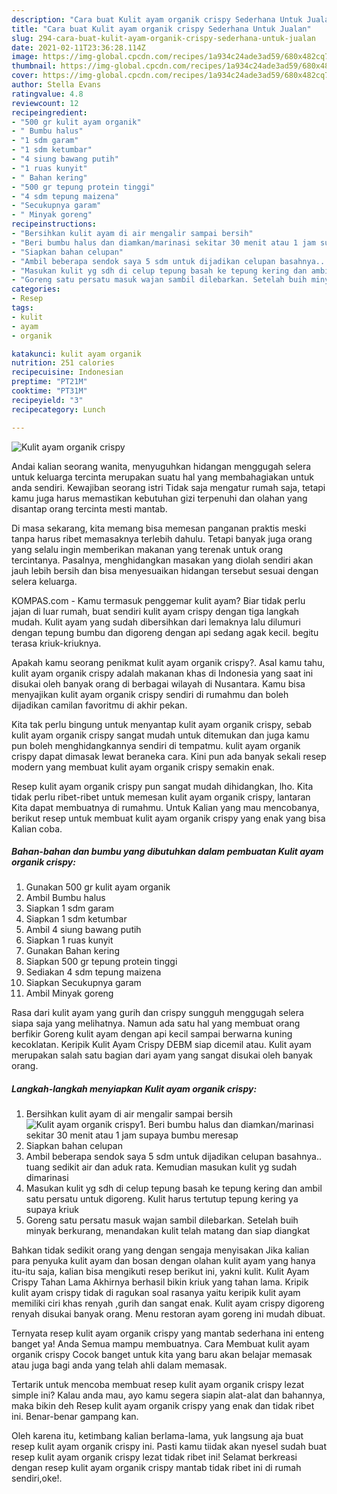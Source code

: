 ```yaml
---
description: "Cara buat Kulit ayam organik crispy Sederhana Untuk Jualan"
title: "Cara buat Kulit ayam organik crispy Sederhana Untuk Jualan"
slug: 294-cara-buat-kulit-ayam-organik-crispy-sederhana-untuk-jualan
date: 2021-02-11T23:36:28.114Z
image: https://img-global.cpcdn.com/recipes/1a934c24ade3ad59/680x482cq70/kulit-ayam-organik-crispy-foto-resep-utama.jpg
thumbnail: https://img-global.cpcdn.com/recipes/1a934c24ade3ad59/680x482cq70/kulit-ayam-organik-crispy-foto-resep-utama.jpg
cover: https://img-global.cpcdn.com/recipes/1a934c24ade3ad59/680x482cq70/kulit-ayam-organik-crispy-foto-resep-utama.jpg
author: Stella Evans
ratingvalue: 4.8
reviewcount: 12
recipeingredient:
- "500 gr kulit ayam organik"
- " Bumbu halus"
- "1 sdm garam"
- "1 sdm ketumbar"
- "4 siung bawang putih"
- "1 ruas kunyit"
- " Bahan kering"
- "500 gr tepung protein tinggi"
- "4 sdm tepung maizena"
- "Secukupnya garam"
- " Minyak goreng"
recipeinstructions:
- "Bersihkan kulit ayam di air mengalir sampai bersih"
- "Beri bumbu halus dan diamkan/marinasi sekitar 30 menit atau 1 jam supaya bumbu meresap"
- "Siapkan bahan celupan"
- "Ambil beberapa sendok saya 5 sdm untuk dijadikan celupan basahnya.. tuang sedikit air dan aduk rata. Kemudian masukan kulit yg sudah dimarinasi"
- "Masukan kulit yg sdh di celup tepung basah ke tepung kering dan ambil satu persatu untuk digoreng. Kulit harus tertutup tepung kering ya supaya kriuk"
- "Goreng satu persatu masuk wajan sambil dilebarkan. Setelah buih minyak berkurang, menandakan kulit telah matang dan siap diangkat"
categories:
- Resep
tags:
- kulit
- ayam
- organik

katakunci: kulit ayam organik 
nutrition: 251 calories
recipecuisine: Indonesian
preptime: "PT21M"
cooktime: "PT31M"
recipeyield: "3"
recipecategory: Lunch

---
```



![Kulit ayam organik crispy](https://img-global.cpcdn.com/recipes/1a934c24ade3ad59/680x482cq70/kulit-ayam-organik-crispy-foto-resep-utama.jpg)

Andai kalian seorang wanita, menyuguhkan hidangan menggugah selera untuk keluarga tercinta merupakan suatu hal yang membahagiakan untuk anda sendiri. Kewajiban seorang istri Tidak saja mengatur rumah saja, tetapi kamu juga harus memastikan kebutuhan gizi terpenuhi dan olahan yang disantap orang tercinta mesti mantab.

Di masa  sekarang, kita memang bisa memesan panganan praktis meski tanpa harus ribet memasaknya terlebih dahulu. Tetapi banyak juga orang yang selalu ingin memberikan makanan yang terenak untuk orang tercintanya. Pasalnya, menghidangkan masakan yang diolah sendiri akan jauh lebih bersih dan bisa menyesuaikan hidangan tersebut sesuai dengan selera keluarga. 

KOMPAS.com - Kamu termasuk penggemar kulit ayam? Biar tidak perlu jajan di luar rumah, buat sendiri kulit ayam crispy dengan tiga langkah mudah. Kulit ayam yang sudah dibersihkan dari lemaknya lalu dilumuri dengan tepung bumbu dan digoreng dengan api sedang agak kecil. begitu terasa kriuk-kriuknya.

Apakah kamu seorang penikmat kulit ayam organik crispy?. Asal kamu tahu, kulit ayam organik crispy adalah makanan khas di Indonesia yang saat ini disukai oleh banyak orang di berbagai wilayah di Nusantara. Kamu bisa menyajikan kulit ayam organik crispy sendiri di rumahmu dan boleh dijadikan camilan favoritmu di akhir pekan.

Kita tak perlu bingung untuk menyantap kulit ayam organik crispy, sebab kulit ayam organik crispy sangat mudah untuk ditemukan dan juga kamu pun boleh menghidangkannya sendiri di tempatmu. kulit ayam organik crispy dapat dimasak lewat beraneka cara. Kini pun ada banyak sekali resep modern yang membuat kulit ayam organik crispy semakin enak.

Resep kulit ayam organik crispy pun sangat mudah dihidangkan, lho. Kita tidak perlu ribet-ribet untuk memesan kulit ayam organik crispy, lantaran Kita dapat membuatnya di rumahmu. Untuk Kalian yang mau mencobanya, berikut resep untuk membuat kulit ayam organik crispy yang enak yang bisa Kalian coba.

<!--inarticleads1-->

##### Bahan-bahan dan bumbu yang dibutuhkan dalam pembuatan Kulit ayam organik crispy:

1. Gunakan 500 gr kulit ayam organik
1. Ambil  Bumbu halus
1. Siapkan 1 sdm garam
1. Siapkan 1 sdm ketumbar
1. Ambil 4 siung bawang putih
1. Siapkan 1 ruas kunyit
1. Gunakan  Bahan kering
1. Siapkan 500 gr tepung protein tinggi
1. Sediakan 4 sdm tepung maizena
1. Siapkan Secukupnya garam
1. Ambil  Minyak goreng


Rasa dari kulit ayam yang gurih dan crispy sungguh menggugah selera siapa saja yang melihatnya. Namun ada satu hal yang membuat orang berfikir Goreng kulit ayam dengan api kecil sampai berwarna kuning kecoklatan. Keripik Kulit Ayam Crispy DEBM siap dicemil atau. Kulit ayam merupakan salah satu bagian dari ayam yang sangat disukai oleh banyak orang. 

<!--inarticleads2-->

##### Langkah-langkah menyiapkan Kulit ayam organik crispy:

1. Bersihkan kulit ayam di air mengalir sampai bersih
<img src="https://img-global.cpcdn.com/steps/fb51374b3b2e14bf/160x128cq70/kulit-ayam-organik-crispy-langkah-memasak-1-foto.jpg" alt="Kulit ayam organik crispy">1. Beri bumbu halus dan diamkan/marinasi sekitar 30 menit atau 1 jam supaya bumbu meresap
1. Siapkan bahan celupan
1. Ambil beberapa sendok saya 5 sdm untuk dijadikan celupan basahnya.. tuang sedikit air dan aduk rata. Kemudian masukan kulit yg sudah dimarinasi
1. Masukan kulit yg sdh di celup tepung basah ke tepung kering dan ambil satu persatu untuk digoreng. Kulit harus tertutup tepung kering ya supaya kriuk
1. Goreng satu persatu masuk wajan sambil dilebarkan. Setelah buih minyak berkurang, menandakan kulit telah matang dan siap diangkat


Bahkan tidak sedikit orang yang dengan sengaja menyisakan Jika kalian para penyuka kulit ayam dan bosan dengan olahan kulit ayam yang hanya itu-itu saja, kalian bisa mengikuti resep berikut ini, yakni kulit. Kulit Ayam Crispy Tahan Lama Akhirnya berhasil bikin kriuk yang tahan lama. Kripik kulit ayam crispy tidak di ragukan soal rasanya yaitu keripik kulit ayam memiliki ciri khas renyah ,gurih dan sangat enak. Kulit ayam crispy digoreng renyah disukai banyak orang. Menu restoran ayam goreng ini mudah dibuat. 

Ternyata resep kulit ayam organik crispy yang mantab sederhana ini enteng banget ya! Anda Semua mampu membuatnya. Cara Membuat kulit ayam organik crispy Cocok banget untuk kita yang baru akan belajar memasak atau juga bagi anda yang telah ahli dalam memasak.

Tertarik untuk mencoba membuat resep kulit ayam organik crispy lezat simple ini? Kalau anda mau, ayo kamu segera siapin alat-alat dan bahannya, maka bikin deh Resep kulit ayam organik crispy yang enak dan tidak ribet ini. Benar-benar gampang kan. 

Oleh karena itu, ketimbang kalian berlama-lama, yuk langsung aja buat resep kulit ayam organik crispy ini. Pasti kamu tiidak akan nyesel sudah buat resep kulit ayam organik crispy lezat tidak ribet ini! Selamat berkreasi dengan resep kulit ayam organik crispy mantab tidak ribet ini di rumah sendiri,oke!.

